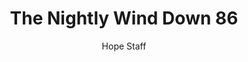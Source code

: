 ---
image: /assets/img/nwd/86_nwd_isaiah_12_2a_nlt.png
title: The Nightly Wind Down 86
categories:
  - The Nightly Wind Down
author: Hope Staff
notes: The Nightly Wind Down 86
embed: >-
  EMBED_GOES_HERE
transcript: >-
  SOME LINES OF TEXT START HERE
---